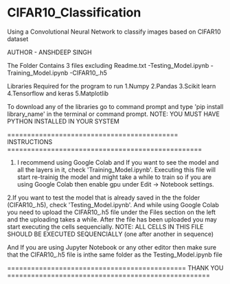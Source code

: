 # CIFAR10_Classification
Using a Convolutional Neural Network to classify images based on CIFAR10 dataset

AUTHOR - ANSHDEEP SINGH

The Folder Contains 3 files excluding Readme.txt
-Testing_Model.ipynb
-Training_Model.ipynb
-CIFAR10_.h5

Libraries Required for the program to run 
1.Numpy
2.Pandas
3.Scikit learn
4.Tensorflow and keras
5.Matplotlib

To download any of the libraries go to command prompt and type 'pip install library_name' in the terminal or command prompt.
NOTE: YOU MUST HAVE PYTHON INSTALLED IN YOUR SYSTEM

=========================================== INSTRUCTIONS =================================================

1. I recommend using Google Colab and If you want to see the model and all the layers in it, check 'Training_Model.ipynb'. Executing this file will start re-trainig the model and might take a while to train so if you are using Google Colab then enable gpu under Edit -> Notebook settings.

2.If you want to test the model that is already saved in the the folder (CIFAR10_.h5), check 'Testing_Model.ipynb'. And while using Google Colab you need to upload the CIFAR10_.h5 file under the Files section on the left and the uploading takes a while. After the file has been uploaded you may start executing the cells sequencially.
NOTE: ALL CELLS IN THIS FILE SHOULD BE EXECUTED SEQUENCIALLY (one after another in sequence)

And If you are using Jupyter Notebook or any other editor then make sure that the CIFAR10_.h5 file is inthe same folder as the Testing_Model.ipynb file

============================================= THANK YOU ===================================================
					     

